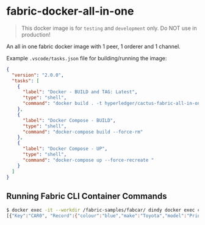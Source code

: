 # fabric-docker-all-in-one

> This docker image is for `testing` and `development` only.
> Do NOT use in production!

An all in one fabric docker image with 1 peer, 1 orderer and 1 channel.

Example `.vscode/tasks.json` file for building/running the image:

```json
{
  "version": "2.0.0",
  "tasks": [
    {
      "label": "Docker - BUILD and TAG: Latest",
      "type": "shell",
      "command": "docker build . -t hyperledger/cactus-fabric-all-in-one:latest"
    },
    {
      "label": "Docker Compose - BUILD",
      "type": "shell",
      "command": "docker-compose build --force-rm"
    },
    {
      "label": "Docker Compose - UP",
      "type": "shell",
      "command": "docker-compose up --force-recreate "
    }
  ]
}
```

## Running Fabric CLI Container Commands

```sh
$ docker exec -it --workdir /fabric-samples/fabcar/ dindy docker exec cli peer chaincode query --channelID mychannel --name fabcar --ctor '{"Args": [], "Function": "queryAllCars"}'
[{"Key":"CAR0", "Record":{"colour":"blue","make":"Toyota","model":"Prius","owner":"Tomoko"}},{"Key":"CAR1", "Record":{"colour":"red","make":"Ford","model":"Mustang","owner":"Brad"}},{"Key":"CAR2", "Record":{"colour":"green","make":"Hyundai","model":"Tucson","owner":"Jin Soo"}},{"Key":"CAR3", "Record":{"colour":"yellow","make":"Volkswagen","model":"Passat","owner":"Max"}},{"Key":"CAR4", "Record":{"colour":"black","make":"Tesla","model":"S","owner":"Adriana"}},{"Key":"CAR5", "Record":{"colour":"purple","make":"Peugeot","model":"205","owner":"Michel"}},{"Key":"CAR6", "Record":{"colour":"white","make":"Chery","model":"S22L","owner":"Aarav"}},{"Key":"CAR7", "Record":{"colour":"violet","make":"Fiat","model":"Punto","owner":"Pari"}},{"Key":"CAR8", "Record":{"colour":"indigo","make":"Tata","model":"Nano","owner":"Valeria"}},{"Key":"CAR9", "Record":{"colour":"brown","make":"Holden","model":"Barina","owner":"Shotaro"}}]
```
